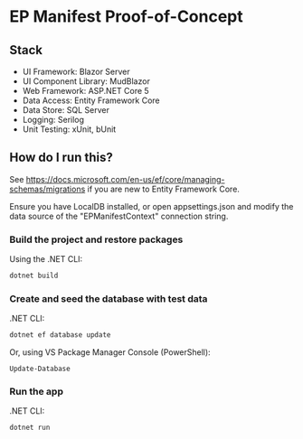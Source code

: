 # EP Manifest Proof-of-Concept

## Stack

* UI Framework: Blazor Server
* UI Component Library: MudBlazor
* Web Framework: ASP.NET Core 5
* Data Access: Entity Framework Core
* Data Store: SQL Server
* Logging: Serilog
* Unit Testing: xUnit, bUnit

## How do I run this?

See <https://docs.microsoft.com/en-us/ef/core/managing-schemas/migrations> if you are new to Entity Framework Core.

Ensure you have LocalDB installed, or open appsettings.json and modify the data source of the "EPManifestContext" connection string.

### Build the project and restore packages

Using the .NET CLI:

```bash
dotnet build
```

### Create and seed the database with test data

.NET CLI:

```bash
dotnet ef database update
```

Or, using VS Package Manager Console (PowerShell):

```pwsh
Update-Database
```

### Run the app

.NET CLI:

```bash
dotnet run
```
